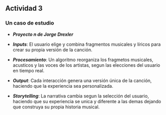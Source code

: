## Actividad 3

### Un caso de estudio

- ***Proyecto n de Jorge Drexler***

- ***Inputs***: El usuario elige y combina fragmentos musicales y líricos para crear su propia versión de la canción.

- ***Procesamiento***: Un algoritmo reorganiza los fragmetos musicales, acusticos y las voces de los artistas, segun las elecciones del usuario en tiempo real.

- ***Output***: Cada interacción genera una versión única de la canción, haciendo que la experiencia sea personalizada.

- ***Storytelling***: La narrativa cambia segun la selección del usuario, haciendo que su experiencia se unica y diferente a las demas dejando que construya su propia historia musical.























































